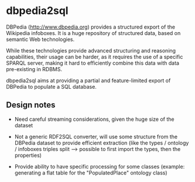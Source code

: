dbpedia2sql
===========

DBPedia (http://www.dbpedia.org) provides a structured export of the Wikipedia infoboxes. It is a huge repository of structured data, based on semantic Web technologies.

While these technologies provide advanced structuring and reasoning capabilities, their usage can be harder, as it requires the use of a specific SPARQL server, making it hard to efficiently
combine this data with data pre-existing in RDBMS.

dbpedia2sql aims at providing a partial and feature-limited export of DBPedia to populate a SQL database.

Design notes
------------

* Need careful streaming considerations, given the huge size of the dataset
* Not a generic RDF2SQL converter, will use some structure from the DBPedia dataset to provide efficient extraction
  (like the types / ontology / infoboxes triples split --> possible to first import the types, then the properties)

* Provide ability to have specific processing for some classes (example: generating a flat table for the "PopulatedPlace" ontology class)